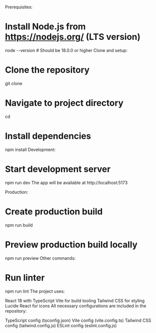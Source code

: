 Prerequisites:

# Install Node.js from https://nodejs.org/ (LTS version)
node --version  # Should be 18.0.0 or higher
Clone and setup:

# Clone the repository
git clone <repository-url>

# Navigate to project directory
cd <project-directory>

# Install dependencies
npm install
Development:

# Start development server
npm run dev
The app will be available at http://localhost:5173

Production:

# Create production build
npm run build

# Preview production build locally
npm run preview
Other commands:

# Run linter
npm run lint
The project uses:

React 18 with TypeScript
Vite for build tooling
Tailwind CSS for styling
Lucide React for icons
All necessary configurations are included in the repository:

TypeScript config (tsconfig.json)
Vite config (vite.config.ts)
Tailwind CSS config (tailwind.config.js)
ESLint config (eslint.config.js)
